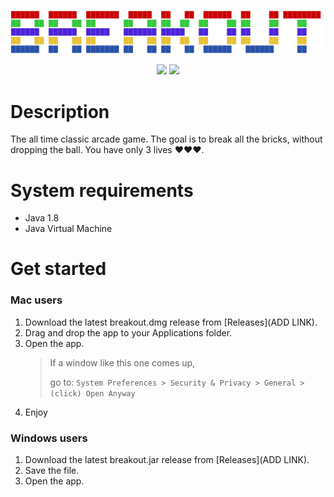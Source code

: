 ![](src/readme_src/logo.png)

<p align="center"">
    <a align="center""><img src="https://img.shields.io/packagist/l/doctrine/orm.svg"></a>
    <a align="center"" href="https://georgelivas.github.io"><img src="https://img.shields.io/badge/Visit%20my-Blog-brightgreen.svg"></a>
</p>

# Description
The all time classic arcade game. The goal is to break all the bricks, without dropping the ball. You have only 3 lives ❤❤❤.

# System requirements

* Java 1.8 
* Java Virtual Machine

# Get started

### Mac users
1. Download the latest breakout.dmg release from [Releases](ADD LINK).
2. Drag and drop the app to your Applications folder.
3. Open the app.
    >If a window like this one comes up,
    >
    >go to:
    ``
    System Preferences > Security & Privacy > General > (click) Open Anyway
    ``
4. Enjoy
### Windows users
1. Download the latest breakout.jar release from [Releases](ADD LINK).
2. Save the file.
3. Open the app.
<style>
    .callout {
        float: right;
    }
    img[alt$=">"] {
      float:right;
    }
</style>